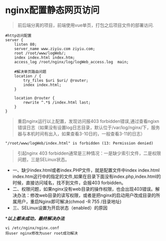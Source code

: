 # nginx配置静态网页访问

> 前后端分离的项目，前端使用vue单页，打包之后项目文件的部署访问.

```
#http访问配置
server {
    listen 80;
    server_name www.ziyiu.com ziyiu.com;
    root /root/www/logWeb/;
    index index.html index.htm;
    access_log /root/nginx/log/logWeb_access.log  main;

	#解决单页路由问题
    location / {
        try_files $uri $uri/ @router;
        index index.html;
    }

    location @router {
        rewrite ^.*$ /index.html last;
    }
}
```

> 重启nginx运行以上配置，发现访问报403 forbidden错误,通过查看ngixn错误日志（如果没有设置log日志目录，默认位于/var/log/nginx/下，服务器与本机时间有出入，如果查看3-10日的，一般查看3-11的日志）
```
"/root/www/logWeb/index.html" is forbidden (13: Permission denied)
```

> 引起nginx 403 forbidden通常是三种情况：一是缺少索引文件，二是权限问题，三是SELinux状态。
* 一、缺少index.html或者index.PHP文件，就是配置文件中index index.html index.htm这行中的指定的文件,如果在目录下面没有index.php,index.html的时候，直接访问域名，找不到文件，会报403 forbidden。
* 二、权限问题，如果nginx没有web目录的操作权限，也会出现403错误。解决办法：修改web目录的读写权限，或者是把nginx的启动用户改成目录的所属用户，重启Nginx即可解决(chmod -R 755 /目录地址)
* 三、SELinux设置为开启状态（enabled）的原因

**********以上都未成功，最终解决办法*********  
```
vi /etc/nginx/nginx.conf
将user nginx修改为user root成功解决
```